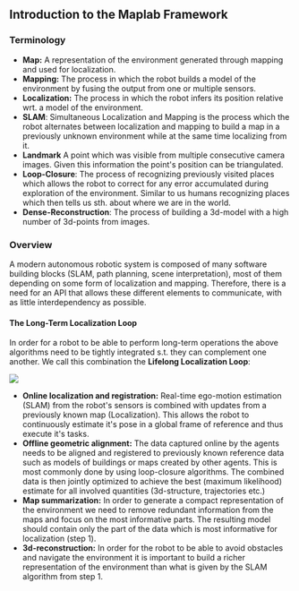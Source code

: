 ## Introduction to the Maplab Framework

### Terminology ###
* **Map:** A representation of the environment generated through mapping and used for localization.
* **Mapping:** The process in which the robot builds a model of the environment by fusing the output from one or multiple sensors.
* **Localization:** The process in which the robot infers its position relative wrt. a model of the environment.
* **SLAM**: Simultaneous Localization and Mapping is the process which the robot alternates between localization and mapping to build a map in a previously unknown environment while at the same time localizing from it.
* **Landmark** A point which was visible from multiple consecutive camera images. Given this information the point's position can be triangulated.
* **Loop-Closure**: The process of recognizing previously visited places which allows the robot to correct for any error accumulated during exploration of the environment. Similar to us humans recognizing places which then tells us sth. about where we are in the world.
* **Dense-Reconstruction**: The process of building a 3d-model with a high number of 3d-points from images.

### Overview ###
A modern autonomous robotic system is composed of many software building blocks (SLAM, path planning, scene interpretation), most of them depending on some form of localization and mapping. Therefore, there is a need for an API that allows these different elements to communicate, with as little interdependency as possible.

#### The Long-Term Localization Loop ####
In order for a robot to be able to perform long-term operations the above algorithms need to be tightly integrated s.t. they can complement one another. We call this combination the **Lifelong Localization Loop**:

![](https://cloud.githubusercontent.com/assets/966785/6546069/2a4ce0b2-c5a4-11e4-8613-ddcf5e8b0591.png)

* **Online localization and registration:** Real-time ego-motion estimation (SLAM) from the robot's sensors is combined with updates from a previously known map (Localization). This allows the robot to continuously estimate it's pose in a global frame of reference and thus execute it's tasks.
* **Offline geometric alignment:** The data captured online by the agents needs to be aligned and registered to previously known reference data such as models of buildings or maps created by other agents. This is most commonly done by using loop-closure algorithms. The combined data is then jointly optimized to achieve the best (maximum likelihood) estimate for all involved quantities (3d-structure, trajectories etc.)
* **Map summarization:** In order to generate a compact representation of the environment we need to remove redundant information from the maps and focus on the most informative parts. The resulting model should contain only the part of the data which is most informative for localization (step 1).
* **3d-reconstruction:** In order for the robot to be able to avoid obstacles and navigate the environment it is important to build a richer representation of the environment than what is given by the SLAM algorithm from step 1.
